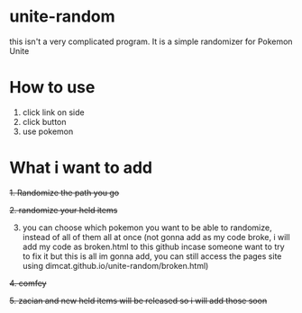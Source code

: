 # unite-random
this isn't a very complicated program.
It is a simple randomizer for Pokemon Unite
# How to use
1. click link on side
2. click button
3. use pokemon

# What i want to add
~~1. Randomize the path you go~~  

~~2. randomize your held items~~

3. you can choose which pokemon you want to be able to randomize, instead of all of them all at once (not gonna add as my code broke, i will add my code as 
broken.html to this github incase someone want to try to fix it but this is all im gonna add, you can still access the pages site using dimcat.github.io/unite-random/broken.html)

~~4. comfey~~

~~5. zacian and new held items will be released so i will add those soon~~
